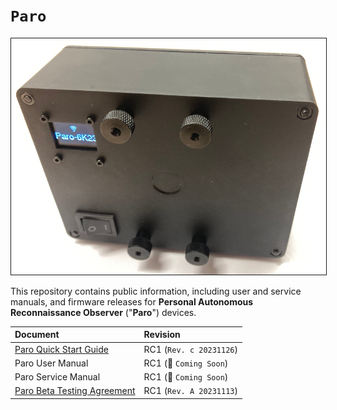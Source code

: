# `Paro`
<img src="content/PARO-019P-reference-800px.png" border="1" />

This repository contains public information, including user and service manuals, and firmware releases for **Personal Autonomous Reconnaissance Observer** ("**Paro**") devices.

| Document | Revision |
| :------- | :------- |
| [Paro Quick Start Guide](content/PARO-RC1-Quick-Start-Guide.pdf)| RC1 (`Rev. c 20231126`) |
| Paro User Manual | RC1 (:construction: `Coming Soon`) |
| Paro Service Manual | RC1 (:construction: `Coming Soon`) |
| [Paro Beta Testing Agreement](content/PARO-RC1-Beta-Testing-Agreement.md) | RC1 (`Rev. A 20231113`) |
